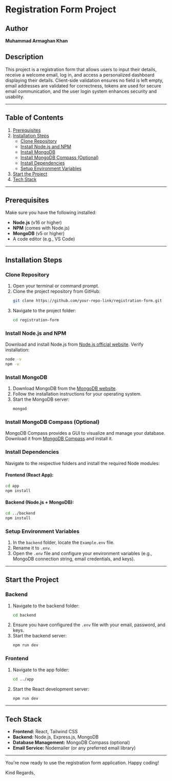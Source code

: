 # Registration Form Project

## Author
**Muhammad Armaghan Khan**

## Description
This project is a registration form that allows users to input their details, receive a welcome email, log in, and access a personalized dashboard displaying their details. Client-side validation ensures no field is left empty, email addresses are validated for correctness, tokens are used for secure email communication, and the user login system enhances security and usability.

---

## Table of Contents
1. [Prerequisites](#prerequisites)
2. [Installation Steps](#installation-steps)
    - [Clone Repository](#clone-repository)
    - [Install Node.js and NPM](#install-nodejs-and-npm)
    - [Install MongoDB](#install-mongodb)
    - [Install MongoDB Compass (Optional)](#install-mongodb-compass-optional)
    - [Install Dependencies](#install-dependencies)
    - [Setup Environment Variables](#setup-environment-variables)
3. [Start the Project](#start-the-project)
4. [Tech Stack](#tech-stack)

---

## Prerequisites
Make sure you have the following installed:
- **Node.js** (v16 or higher)
- **NPM** (comes with Node.js)
- **MongoDB** (v5 or higher)
- A code editor (e.g., VS Code)

---

## Installation Steps

### Clone Repository
1. Open your terminal or command prompt.
2. Clone the project repository from GitHub:
   ```bash
   git clone https://github.com/your-repo-link/registration-form.git
   ```
3. Navigate to the project folder:
   ```bash
   cd registration-form
   ```

### Install Node.js and NPM
Download and install Node.js from [Node.js official website](https://nodejs.org/).
Verify installation:
```bash
node -v
npm -v
```

### Install MongoDB
1. Download MongoDB from the [MongoDB website](https://www.mongodb.com/try/download/community).
2. Follow the installation instructions for your operating system.
3. Start the MongoDB server:
   ```bash
   mongod
   ```

### Install MongoDB Compass (Optional)
MongoDB Compass provides a GUI to visualize and manage your database. Download it from [MongoDB Compass](https://www.mongodb.com/products/compass) and install it.

### Install Dependencies
Navigate to the respective folders and install the required Node modules:

#### Frontend (React App):
```bash
cd app
npm install
```

#### Backend (Node.js + MongoDB):
```bash
cd ../backend
npm install
```

### Setup Environment Variables
1. In the `backend` folder, locate the `Example.env` file.
2. Rename it to `.env`.
3. Open the `.env` file and configure your environment variables (e.g., MongoDB connection string, email credentials, and keys).

---

## Start the Project

### Backend
1. Navigate to the backend folder:
   ```bash
   cd backend
   ```
2. Ensure you have configured the `.env` file with your email, password, and keys.
3. Start the backend server:
   ```bash
   npm run dev
   ```

### Frontend
1. Navigate to the app folder:
   ```bash
   cd ../app
   ```
2. Start the React development server:
   ```bash
   npm run dev
   ```

---

## Tech Stack
- **Frontend:** React, Tailwind CSS
- **Backend:** Node.js, Express.js, MongoDB
- **Database Management:** MongoDB Compass (optional)
- **Email Service:** Nodemailer (or any preferred email library)

---

You're now ready to use the registration form application. Happy coding!

Kind Regards,


